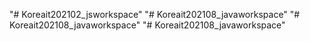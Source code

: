 "# Koreait202102_jsworkspace" 
"# Koreait202108_javaworkspace" 
"# Koreait202108_javaworkspace" 
"# Koreait202108_javaworkspace" 
